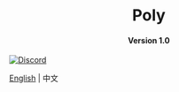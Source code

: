 
<h1 align="center">Poly</h1>
<h4 align="center">Version 1.0 </h4>

[![Discord](https://img.shields.io/discord/102860784329052160.svg)](https://discord.gg/y6MuEnq)

[English](README.md) | 中文